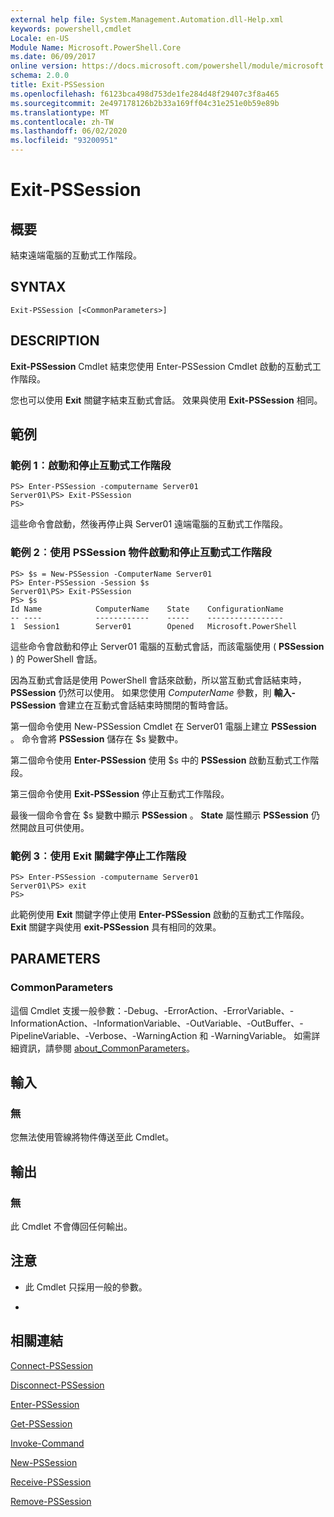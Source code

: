 ```yaml
---
external help file: System.Management.Automation.dll-Help.xml
keywords: powershell,cmdlet
Locale: en-US
Module Name: Microsoft.PowerShell.Core
ms.date: 06/09/2017
online version: https://docs.microsoft.com/powershell/module/microsoft.powershell.core/exit-pssession?view=powershell-7.1&WT.mc_id=ps-gethelp
schema: 2.0.0
title: Exit-PSSession
ms.openlocfilehash: f6123bca498d753de1fe284d48f29407c3f8a465
ms.sourcegitcommit: 2e497178126b2b33a169ff04c31e251e0b59e89b
ms.translationtype: MT
ms.contentlocale: zh-TW
ms.lasthandoff: 06/02/2020
ms.locfileid: "93200951"
---
```

# Exit-PSSession

## 概要
結束遠端電腦的互動式工作階段。

## SYNTAX

```
Exit-PSSession [<CommonParameters>]
```

## DESCRIPTION

**Exit-PSSession** Cmdlet 結束您使用 Enter-PSSession Cmdlet 啟動的互動式工作階段。

您也可以使用 **Exit** 關鍵字結束互動式會話。
效果與使用 **Exit-PSSession** 相同。

## 範例

### 範例 1︰啟動和停止互動式工作階段

```
PS> Enter-PSSession -computername Server01
Server01\PS> Exit-PSSession
PS>
```

這些命令會啟動，然後再停止與 Server01 遠端電腦的互動式工作階段。

### 範例 2︰使用 PSSession 物件啟動和停止互動式工作階段

```
PS> $s = New-PSSession -ComputerName Server01
PS> Enter-PSSession -Session $s
Server01\PS> Exit-PSSession
PS> $s
Id Name            ComputerName    State    ConfigurationName
-- ----            ------------    -----    -----------------
1  Session1        Server01        Opened   Microsoft.PowerShell
```

這些命令會啟動和停止 Server01 電腦的互動式會話，而該電腦使用 ( **PSSession** ) 的 PowerShell 會話。

因為互動式會話是使用 PowerShell 會話來啟動，所以當互動式會話結束時， **PSSession** 仍然可以使用。
如果您使用 *ComputerName* 參數，則 **輸入-PSSession** 會建立在互動式會話結束時關閉的暫時會話。

第一個命令使用 New-PSSession Cmdlet 在 Server01 電腦上建立 **PSSession** 。
命令會將 **PSSession** 儲存在 $s 變數中。

第二個命令使用 **Enter-PSSession** 使用 $s 中的 **PSSession** 啟動互動式工作階段。

第三個命令使用 **Exit-PSSession** 停止互動式工作階段。

最後一個命令會在 $s 變數中顯示 **PSSession** 。
**State** 屬性顯示 **PSSession** 仍然開啟且可供使用。

### 範例 3︰使用 Exit 關鍵字停止工作階段

```
PS> Enter-PSSession -computername Server01
Server01\PS> exit
PS>
```

此範例使用 **Exit** 關鍵字停止使用 **Enter-PSSession** 啟動的互動式工作階段。
**Exit** 關鍵字與使用 **exit-PSSession** 具有相同的效果。

## PARAMETERS

### CommonParameters

這個 Cmdlet 支援一般參數：-Debug、-ErrorAction、-ErrorVariable、-InformationAction、-InformationVariable、-OutVariable、-OutBuffer、-PipelineVariable、-Verbose、-WarningAction 和 -WarningVariable。 如需詳細資訊，請參閱 [about_CommonParameters](https://go.microsoft.com/fwlink/?LinkID=113216)。

## 輸入

### 無

您無法使用管線將物件傳送至此 Cmdlet。

## 輸出

### 無

此 Cmdlet 不會傳回任何輸出。

## 注意

* 此 Cmdlet 只採用一般的參數。

*

## 相關連結

[Connect-PSSession](Connect-PSSession.md)

[Disconnect-PSSession](Disconnect-PSSession.md)

[Enter-PSSession](Enter-PSSession.md)

[Get-PSSession](Get-PSSession.md)

[Invoke-Command](Invoke-Command.md)

[New-PSSession](New-PSSession.md)

[Receive-PSSession](Receive-PSSession.md)

[Remove-PSSession](Remove-PSSession.md)

